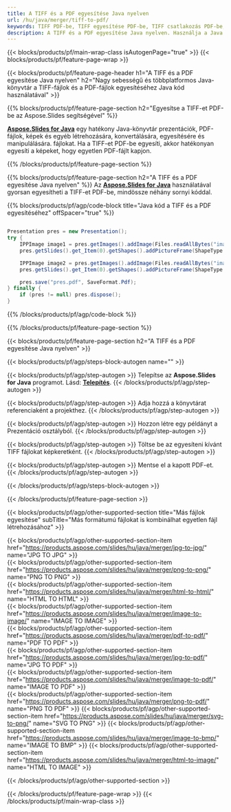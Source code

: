 ```yaml
---
title: A TIFF és a PDF egyesítése Java nyelven
url: /hu/java/merger/tiff-to-pdf/
keywords: TIFF PDF-be, TIFF egyesítése PDF-be, TIFF csatlakozás PDF-be, PDF, TIFF, Java API, Java könyvtár
description: A TIFF és a PDF egyesítése Java nyelven. Használja a Java könyvtár API-t a TIFF és a PDF kombinálásához
---
```


{{< blocks/products/pf/main-wrap-class isAutogenPage="true" >}}
{{< blocks/products/pf/feature-page-wrap >}}

{{< blocks/products/pf/feature-page-header h1="A TIFF és a PDF egyesítése Java nyelven" h2="Nagy sebességű és többplatformos Java-könyvtár a TIFF-fájlok és a PDF-fájlok egyesítéséhez Java kód használatával" >}}

{{% blocks/products/pf/feature-page-section h2="Egyesítse a TIFF-et PDF-be az Aspose.Slides segítségével" %}}

[**Aspose.Slides for Java**](https://products.aspose.com/slides/hu/java/) egy hatékony Java-könyvtár prezentációk, PDF-fájlok, képek és egyéb létrehozására, konvertálására, egyesítésére és manipulálására. fájlokat. Ha a TIFF-et PDF-be egyesíti, akkor hatékonyan egyesíti a képeket, hogy egyetlen PDF-fájlt kapjon.

{{% /blocks/products/pf/feature-page-section %}}




{{% blocks/products/pf/feature-page-section  h2="A TIFF és a PDF egyesítése Java nyelven" %}}
Az [**Aspose.Slides for Java**](https://products.aspose.com/slides/hu/java/) használatával gyorsan egyesítheti a TIFF-et PDF-be, mindössze néhány sornyi kóddal.

{{% blocks/products/pf/agp/code-block title="Java kód a TIFF és a PDF egyesítéséhez" offSpacer="true" %}}
```java

Presentation pres = new Presentation();
try {
    IPPImage image1 = pres.getImages().addImage(Files.readAllBytes("image1.tif"));
    pres.getSlides().get_Item(0).getShapes().addPictureFrame(ShapeType.Rectangle, 0, 0, 100, 100, image1);

    IPPImage image2 = pres.getImages().addImage(Files.readAllBytes("image2.tif"));
    pres.getSlides().get_Item(0).getShapes().addPictureFrame(ShapeType.Rectangle, 0, 200, 100, 100, image2);

    pres.save("pres.pdf", SaveFormat.Pdf);
} finally {
    if (pres != null) pres.dispose();
}
```
{{% /blocks/products/pf/agp/code-block %}}

{{% /blocks/products/pf/feature-page-section %}}




{{< blocks/products/pf/feature-page-section  h2="A TIFF és a PDF egyesítése Java nyelven" >}}


{{< blocks/products/pf/agp/steps-block-autogen name="" >}}


{{< blocks/products/pf/agp/step-autogen >}}
Telepítse az **Aspose.Slides for Java** programot. Lásd: [**Telepítés**](https://docs.aspose.com/slides/java/installation/).
{{< /blocks/products/pf/agp/step-autogen >}}

{{< blocks/products/pf/agp/step-autogen >}}
Adja hozzá a könyvtárat referenciaként a projekthez.
{{< /blocks/products/pf/agp/step-autogen >}}

{{< blocks/products/pf/agp/step-autogen >}}
Hozzon létre egy példányt a Prezentáció osztályból.
{{< /blocks/products/pf/agp/step-autogen >}}

{{< blocks/products/pf/agp/step-autogen >}}
Töltse be az egyesíteni kívánt TIFF fájlokat képkeretként.
{{< /blocks/products/pf/agp/step-autogen >}}

{{< blocks/products/pf/agp/step-autogen >}}
Mentse el a kapott PDF-et.
{{< /blocks/products/pf/agp/step-autogen >}}


{{< /blocks/products/pf/agp/steps-block-autogen >}}


{{< /blocks/products/pf/feature-page-section >}}




{{< blocks/products/pf/agp/other-supported-section title="Más fájlok egyesítése" subTitle="Más formátumú fájlokat is kombinálhat egyetlen fájl létrehozásához" >}}

{{< blocks/products/pf/agp/other-supported-section-item href="https://products.aspose.com/slides/hu/java/merger/jpg-to-jpg/" name="JPG TO JPG" >}}  
{{< blocks/products/pf/agp/other-supported-section-item href="https://products.aspose.com/slides/hu/java/merger/png-to-png/" name="PNG TO PNG" >}}  
{{< blocks/products/pf/agp/other-supported-section-item href="https://products.aspose.com/slides/hu/java/merger/html-to-html/" name="HTML TO HTML" >}}  
{{< blocks/products/pf/agp/other-supported-section-item href="https://products.aspose.com/slides/hu/java/merger/image-to-image/" name="IMAGE TO IMAGE" >}}  
{{< blocks/products/pf/agp/other-supported-section-item href="https://products.aspose.com/slides/hu/java/merger/pdf-to-pdf/" name="PDF TO PDF" >}}  
{{< blocks/products/pf/agp/other-supported-section-item href="https://products.aspose.com/slides/hu/java/merger/jpg-to-pdf/" name="JPG TO PDF" >}}  
{{< blocks/products/pf/agp/other-supported-section-item href="https://products.aspose.com/slides/hu/java/merger/image-to-pdf/" name="IMAGE TO PDF" >}}  
{{< blocks/products/pf/agp/other-supported-section-item href="https://products.aspose.com/slides/hu/java/merger/png-to-pdf/" name="PNG TO PDF" >}}
{{< blocks/products/pf/agp/other-supported-section-item href="https://products.aspose.com/slides/hu/java/merger/svg-to-png/" name="SVG TO PNG" >}} 
{{< blocks/products/pf/agp/other-supported-section-item href="https://products.aspose.com/slides/hu/java/merger/image-to-bmp/" name="IMAGE TO BMP" >}} 
{{< blocks/products/pf/agp/other-supported-section-item href="https://products.aspose.com/slides/hu/java/merger/html-to-image/" name="HTML TO IMAGE" >}}  
  


{{< /blocks/products/pf/agp/other-supported-section >}}

{{< /blocks/products/pf/feature-page-wrap >}}
{{< /blocks/products/pf/main-wrap-class >}}